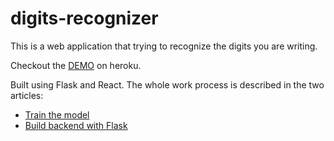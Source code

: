 # digits-recognizer
This is a web application that trying to recognize the digits you are writing.

Checkout the [DEMO](https://web-digits-recognizer.herokuapp.com) on heroku.

Built using Flask and React. The whole work process is described in the two articles: 
 * [Train the model](https://teimurjan.github.io/blog/2018/03/25/digits-recognizer-1/)
 * [Build backend with Flask](https://teimurjan.github.io/blog/2018/03/26/digits-recognizer-2/)